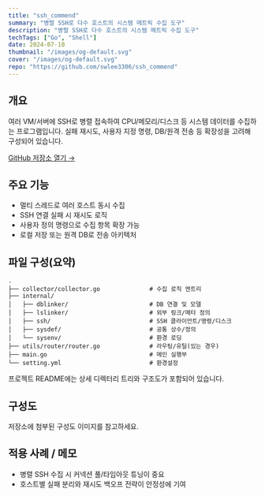 ```yaml
---
title: "ssh_commend"
summary: "병렬 SSH로 다수 호스트의 시스템 메트릭 수집 도구"
description: "병렬 SSH로 다수 호스트의 시스템 메트릭 수집 도구"
techTags: ["Go", "Shell"]
date: 2024-07-10
thumbnail: "/images/og-default.svg"
cover: "/images/og-default.svg"
repo: "https://github.com/swlee3306/ssh_commend"
---
```


## 개요

여러 VM/서버에 SSH로 병렬 접속하여 CPU/메모리/디스크 등 시스템 데이터를 수집하는 프로그램입니다. 실패 재시도, 사용자 지정 명령, DB/원격 전송 등 확장성을 고려해 구성되어 있습니다.

<a class="btn" href="https://github.com/swlee3306/ssh_commend" target="_blank" rel="noopener">GitHub 저장소 열기 →</a>

## 주요 기능

- 멀티 스레드로 여러 호스트 동시 수집
- SSH 연결 실패 시 재시도 로직
- 사용자 정의 명령으로 수집 항목 확장 가능
- 로컬 저장 또는 원격 DB로 전송 아키텍처

## 파일 구성(요약)

```
.
├── collector/collector.go              # 수집 로직 엔트리
├── internal/
│   ├── dblinker/                       # DB 연결 및 모델
│   ├── lslinker/                       # 외부 링크/메타 정의
│   ├── ssh/                            # SSH 클라이언트/명령/디스크
│   ├── sysdef/                         # 공통 상수/정의
│   └── sysenv/                         # 환경 로딩
├── utils/router/router.go              # 라우팅/유틸(있는 경우)
├── main.go                             # 메인 실행부
└── setting.yml                         # 환경설정
```

프로젝트 README에는 상세 디렉터리 트리와 구조도가 포함되어 있습니다.

## 구성도

저장소에 첨부된 구성도 이미지를 참고하세요.

## 적용 사례 / 메모

- 병렬 SSH 수집 시 커넥션 풀/타임아웃 튜닝이 중요
- 호스트별 실패 분리와 재시도 백오프 전략이 안정성에 기여
